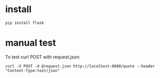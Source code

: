 # install

```
pip install flask
```

# manual test

To test curl POST with request.json:
```
curl -X POST -d @request.json http://localhost:8080/quote --header "Content-Type:text/json"
```
